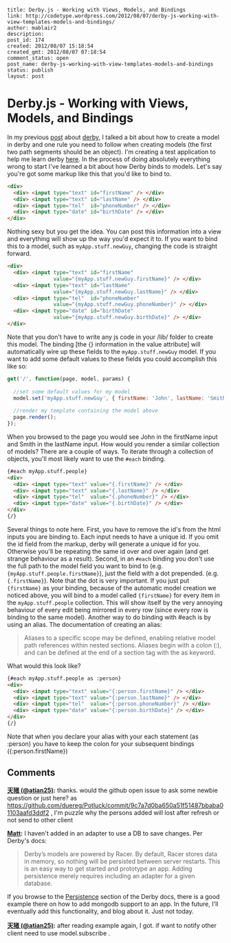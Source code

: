 ```
title: Derby.js - Working with Views, Models, and Bindings
link: http://codetype.wordpress.com/2012/08/07/derby-js-working-with-view-templates-models-and-bindings/
author: mablair2
description: 
post_id: 174
created: 2012/08/07 15:18:54
created_gmt: 2012/08/07 07:18:54
comment_status: open
post_name: derby-js-working-with-view-templates-models-and-bindings
status: publish
layout: post
```

# Derby.js - Working with Views, Models, and Bindings

In my previous [post](http://codetype.wordpress.com/2012/07/22/derby-js-playing-with-models/) about [derby](http://derbyjs.com/), I talked a bit about how to create a model in derby and one rule you need to follow when creating models (the first two path segments should be an object). I'm creating a test application to help me learn derby [here](https://github.com/duereg/Potluck). In the process of doing absolutely everything wrong to start I've learned a bit about how Derby binds to models. Let's say you're got some markup like this that you'd like to bind to. 
``` html
<div>
  <div> <input type="text" id="firstName" /> </div>
  <div> <input type="text" id="lastName" /> </div>
  <div> <input type="tel"  id="phoneNumber" /> </div>
  <div> <input type="date" id="birthDate" /> </div>
</div>
```

 Nothing sexy but you get the idea. You can post this information into a view and everything will show up the way you'd expect it to. If you want to bind this to a model, such as `myApp.stuff.newGuy`, changing the code is straight forward. 
``` html
<div>
  <div> <input type="text" id="firstName"  
               value="{myApp.stuff.newGuy.firstName}" /> </div>
  <div> <input type="text" id="lastName"  
               value="{myApp.stuff.newGuy.lastName}" /> </div>
  <div> <input type="tel"  id="phoneNumber"  
               value="{myApp.stuff.newGuy.phoneNumber}" /> </div>
  <div> <input type="date" id="birthDate"  
               value="{myApp.stuff.newGuy.birthDate}" /> </div>
</div>
```

 Note that you don't have to write any js code in your /lib/ folder to create this model. The binding [the {} information in the value attribute] will automatically wire up these fields to the `myApp.stuff.newGuy` model. If you want to add some default values to these fields you could accomplish this like so: 
``` js
get('/', function(page, model, params) {
   
  //set some default values for my model
  model.set('myApp.stuff.newGuy', { firstName: 'John', lastName: 'Smith' });
 
  //render my template containing the model above
  page.render();
});
```

 When you browsed to the page you would see John in the firstName input and Smith in the lastName input. How would you render a similar collection of models? There are a couple of ways. To iterate through a collection of objects, you'll most likely want to use the `#each` binding. 
``` html
{#each myApp.stuff.people}
<div>
  <div> <input type="text" value="{.firstName}" /> </div>
  <div> <input type="text" value="{.lastName}" /> </div>
  <div> <input type="tel"  value="{.phoneNumber}" /> </div>
  <div> <input type="date" value="{.birthDate}" /> </div>
</div>
{/}
```

 Several things to note here. First, you have to remove the id's from the html inputs you are binding to. Each input needs to have a unique id. If you omit the id field from the markup, derby will generate a unique id for you. Otherwise you'll be repeating the same id over and over again (and get strange behaviour as a result). Second, in an `#each` binding you don't use the full path to the model field you want to bind to (e.g. `{myApp.stuff.people.firstName}`), just the field with a dot prepended. (e.g. `{.firstName}`). Note that the dot is very important. If you just put `{firstName}` as your binding, because of the automatic model creation we noticed above, you will bind to a model called `{firstName}` for every item in the `myApp.stuff.people` collection. This will show itself by the very annoying behaviour of every edit being mirrored in every row (since every row is binding to the same model). Another way to do binding with #each is by using an alias. The documentation of creating an alias: 

> Aliases to a specific scope may be defined, enabling relative model path references within nested sections. Aliases begin with a colon (:), and can be defined at the end of a section tag with the as keyword. 

What would this look like? 
``` html
{#each myApp.stuff.people as :person}
<div>
  <div> <input type="text" value="{:person.firstName}" /> </div>
  <div> <input type="text" value="{:person.lastName}" /> </div>
  <div> <input type="tel"  value="{:person.phoneNumber}" /> </div>
  <div> <input type="date" value="{:person.birthDate}" /> </div>
</div>
{/}
```

 Note that when you declare your alias with your each statement (as :person) you have to keep the colon for your subsequent bindings ({:person.firstName})

## Comments

**[天猪 (@atian25)](#18 "2012-08-08 10:53:15"):** thanks. would the github open issue to ask some newbie question or just here? as https://github.com/duereg/Potluck/commit/9c7a7d0ba650a51f51487bbaba01103aafd3ddf2 , I'm puzzle why the persons added will lost after refresh or not send to other client

**[Matt](#19 "2012-08-08 11:13:25"):** I haven't added in an adapter to use a DB to save changes. Per Derby's docs: 

> Derby’s models are powered by Racer. By default, Racer stores data in memory, so nothing will be persisted between server restarts. This is an easy way to get started and prototype an app. Adding persistence merely requires including an adapter for a given database. 

If you browse to the [Persistence](http://derbyjs.com/#persistence) section of the Derby docs, there is a good example there on how to add mongodb support to an app. In the future, I'll eventually add this functionality, and blog about it. Just not today.

**[天猪 (@atian25)](#20 "2012-08-08 11:13:30"):** after reading example again, I got. if want to notify other client need to use model.subscribe .

